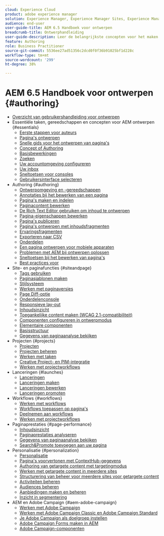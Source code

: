 ```yaml
---
cloud: Experience Cloud
product: adobe experience manager
solution: Experience Manager, Experience Manager Sites, Experience Manager 6.5
audience: end-user
user-guide-title: AEM 6.5 Handboek voor ontwerpen
breadcrumb-title: Ontwerphandleiding
user-guide-description: Leer de belangrijkste concepten voor het maken van inhoud en creatie in AEM.
feature: Authoring
role: Business Practitioner
source-git-commit: 5536ee27ad51356c2dcd0f0f36b91025bf1d228c
workflow-type: tm+mt
source-wordcount: '299'
ht-degree: 38%

---
```



# AEM 6.5 Handboek voor ontwerpen {#authoring}

+ [Overzicht van gebruikershandleiding voor ontwerpen](home.md)
+ Essentiële taken, gereedschappen en concepten voor AEM ontwerpen {#essentials}
   + [Eerste stappen voor auteurs](first-steps.md)
   + [Pagina&#39;s ontwerpen](page-authoring.md)
   + [Snelle gids voor het ontwerpen van pagina&#39;s](qg-page-authoring.md)
   + [Concept of Authoring](author.md)
   + [Basisbewerkingen](basic-handling.md)
   + [Zoeken](search.md)
   + [Uw accountomgeving configureren](user-properties.md)
   + [Uw inbox](inbox.md)
   + [Sneltoetsen voor consoles](keyboard-shortcuts.md)
   + [Gebruikersinterface selecteren](select-ui.md)
+ Authoring {#authoring}
   + [Ontwerpomgeving en -gereedschappen](author-environment-tools.md)
   + [Annotaties bij het bewerken van een pagina](annotations.md)
   + [Pagina&#39;s maken en indelen](managing-pages.md)
   + [Paginacontent bewerken](editing-content.md)
   + [De Rich Text Editor gebruiken om inhoud te ontwerpen](rich-text-editor.md)
   + [Pagina-eigenschappen bewerken](editing-page-properties.md)
   + [Pagina&#39;s publiceren](publishing-pages.md)
   + [Pagina&#39;s ontwerpen met inhoudsfragmenten](content-fragments.md)
   + [Ervaringsfragmenten](experience-fragments.md)
   + [Exporteren naar CSV](csv-export.md)
   + [Onderdelen](default-components.md)
   + [Een pagina ontwerpen voor mobiele apparaten](mobile.md)
   + [Problemen met AEM bij ontwerpen oplossen](troubleshooting.md)
   + [Sneltoetsen bij het bewerken van pagina&#39;s](page-authoring-keyboard-shortcuts.md)
   + [Best practices voor](best-practices.md)
+ Site- en paginafuncties {#siteandpage}
   + [Tags gebruiken](tags.md)
   + [Paginasjablonen maken](templates.md)
   + [Stijlsysteem](style-system.md)
   + [Werken met paginaversies](working-with-page-versions.md)
   + [Page Diff-optie](page-diff.md)
   + [Onderdelenconsole](default-components-console.md)
   + [Responsieve lay-out](responsive-layout.md)
   + [Inhoudsinzicht](content-insights.md)
   + [Toegankelijke content maken (WCAG 2.1-compatibiliteit)](creating-accessible-content.md)
   + [Componenten configureren in ontwerpmodus](default-components-designmode.md)
   + [Elementaire componenten](default-components-foundation.md)
   + [Basisstructuur](scaffolding.md)
   + [Gegevens van paginaanalyse bekijken](page-analytics-using.md)
+ Projecten {#projects}
   + [Projecten](projects.md)
   + [Projecten beheren](touch-ui-managing-projects.md)
   + [Werken met taken](task-content.md)
   + [Creative Project- en PIM-integratie](managing-product-information.md)
   + [Werken met projectworkflows](projects-with-workflows.md)
+ Lanceringen {#launches}
   + [Lanceringen](launches.md)
   + [Lanceringen maken](launches-creating.md)
   + [Lanceringen bewerken](launches-editing.md)
   + [Lanceringen promoten](launches-promoting.md)
+ Workflows {#workflows}
   + [Werken met workflows](workflows.md)
   + [Workflows toepassen op pagina&#39;s](workflows-applying.md)
   + [Deelnemen aan workflows](workflows-participating.md)
   + [Werken met projectworkflows](https://experienceleague.adobe.com/docs/experience-manager-65/authoring/projects/projects-with-workflows.html)
+ Paginaprestaties {#page-performance}
   + [Inhoudsinzicht](https://experienceleague.adobe.com/docs/experience-manager-65/authoring/siteandpage/content-insights.html)
   + [Paginaprestaties analyseren](ci-analyze.md)
   + [Gegevens van paginaanalyse bekijken](pa-using.md)
   + [Search&amp;Promote toevoegen aan uw pagina](search-and-promote.md)
+ Personalisatie {#personalization}
   + [Personalisatie](personalization.md)
   + [Pagina&#39;s voorvertonen met ContextHub-gegevens](ch-previewing.md)
   + [Authoring van getargete content met targetingmodus](content-targeting-touch.md)
   + [Werken met getargete content in meerdere sites](multisite-support-targeted-content.md)
   + [Structurering van beheer voor meerdere sites voor getargete content](technical-multisite-targeted.md)
   + [Activiteiten beheren](activitylib.md)
   + [Audiences beheren](managing-audiences.md)
   + [Aanbiedingen maken en beheren](offerlib.md)
   + [Inzicht in segmentering](segmentation-overview.md)
+ AEM en Adobe Campaign {#aem-adobe-campaign}
   + [Werken met Adobe Campaign](adobe-campaign.md)
   + [Werken met Adobe Campaign Classic en Adobe Campaign Standard](campaign.md)
   + [Je Adobe Campaign als doelgroep instellen](target-adobe-campaign.md)
   + [Adobe Campaign Forms maken in AEM](adobe-campaign-forms.md)
   + [Adobe Campaign-componenten](adobe-campaign-components.md)
